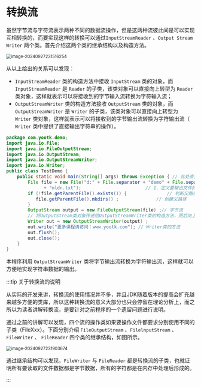 # 转换流

虽然字节流与字符流表示两种不同的数据流操作，但是这两种流彼此间是可以实现互相转换的，而要实现这样的转换可以通过`InputStreamReader` 、`Output Stream Writer`
两个类。首先介绍这两个类的继承结构以及构造方法。

<img src="http://niu.ochiamalu.top/image-20240927231516254.png" alt="image-20240927231516254" style="zoom:80%;margin:0 auto" />

从以上给出的关系可以发现：

- `InputStreamReader` 类的构造方法中接收 `InputStream` 类的对象，而 `InputStreamReader` 是 `Reader`
  的子类，该类对象可以直接向上转型为 `Reader` 类对象，这样就表示可以将接收到的字节输入流转换为字符输入流；
- `OutputStreamWriter` 类的构造方法接收 `OutputStream` 类的对象，而 `OutputStreamWriter` 是 `Writer`
  的子类，该类对象可以直接向上转型为 `Writer` 类对象，这样就表示可以将接收到的字节输出流转换为字符输出流（ `Writer`
  类中提供了直接输出字符串的操作）。

```java
package com.yootk.demo;
import java.io.File;
import java.io.FileOutputStream;
import java.io.OutputStream;
import java.io.OutputStreamWriter;
import java.io.Writer;
public class TestDemo {
    public static void main(String[] args) throws Exception { // 此处直接抛出
        File file = new File("d:" + File.separator + "demo" + File.separator
              + "mldn.txt");						// 1．定义要输出文件的路径
        if (!file.getParentFile().exists()) {				// 判断父路径是否存在
           file.getParentFile().mkdirs() ;				// 创建父路径
        }
        OutputStream output = new FileOutputStream(file) ;// 字节流
        // 将OutputStream类对象传递给OutputStreamWriter类的构造方法，而后向上转型为Writer
        Writer out = new OutputStreamWriter(output) ;
        out.write("更多课程请访问：www.yootk.com");	// Writer类的方法
        out.flush();
        out.close();
    }
}
```

本程序利用 `OutputStreamWriter` 类将字节输出流转换为字符输出流，这样就可以方便地实现字符串数据的输出。

:::tip 关于转换流的说明

从实际的开发来讲，转换流的使用情况并不多，并且JDK随着版本的提高会扩充越来越多方便的类库，所以这种转换流的意义大部分也只会停留在理论分析上，而之所以为读者讲解转换流，是要针对之前程序的一个遗留问题进行说明。

通过之前的讲解可以发现，四个流的操作类如果要操作文件都要求分别使用不同的子类（FileXxx）。下面分别介绍 `FileOutputStream` 、`FilelnputStream` 、`FileWriter` 、 `FileReader`
四个类的继承结构，如图所示。

<img src="http://niu.ochiamalu.top/image-20240927231903674.png" alt="image-20240927231903674" style="zoom:80%;margin:0 auto" />

通过继承结构可以发现，`FileWriter` 与 `FileReader` 都是转换流的子类，也就证明所有要读取的文件数据都是字节数据，所有的字符都是在内存中处理后形成的。

:::
